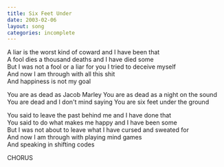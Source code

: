 ```yaml
---
title: Six Feet Under
date: 2003-02-06
layout: song
categories: incomplete
---
```

A liar is the worst kind of coward and I have been that  
A fool dies a thousand deaths and I have died some  
But I was not a fool or a liar for you I tried to deceive myself  
And now I am through with all this shit  
And happiness is not my goal

<div class="chorus">You are as dead as Jacob Marley  
You are as dead as a night on the sound  
You are dead and I don't mind saying  
You are six feet under the ground</div>

You said to leave the past behind me and I have done that  
You said to do what makes me happy and I have been some  
But I was not about to leave what I have cursed and sweated for  
And now I am through with playing mind games  
And speaking in shifting codes

<div class="chorus">CHORUS</div>
